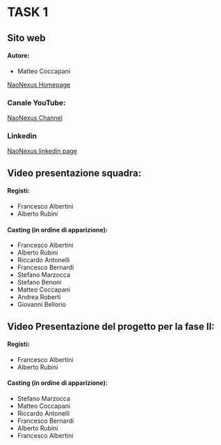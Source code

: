 # TASK 1

## Sito web
#### Autore:
- Matteo Coccapani
 
 [NaoNexus Homepage](https://naonexus.altervista.org)
### Canale YouTube:
   [NaoNexus Channel](https://www.youtube.com/channel/UCGr9x7Fr44V628GJXwMe4Pg)

### Linkedin
   [NaoNexus linkedin page](https://www.linkedin.com/in/nao-nexus-95b929208/)

## Video presentazione squadra:
#### Registi:
- Francesco Albertini
- Alberto Rubini
#### Casting (in ordine di apparizione):
- Francesco Albertini
- Alberto Rubini
- Riccardo Antonelli
- Francesco Bernardi
- Stefano Marzocca
- Stefano Benoni
- Matteo Coccapani
- Andrea Roberti
- Giovanni Bellorio

## Video Presentazione del progetto per la fase II: 
#### Registi:
- Francesco Albertini
- Alberto Rubini
#### Casting (in ordine di apparizione):
- Stefano Marzocca
- Matteo Coccapani
- Riccardo Antonelli
- Francesco Bernardi
- Alberto Rubini
- Francesco Albertini

